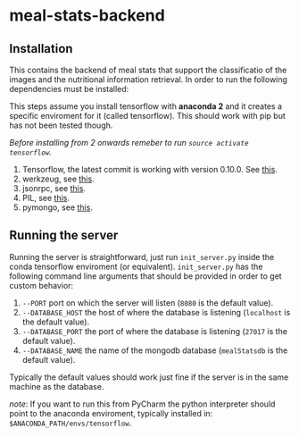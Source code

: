 # meal-stats-backend
## Installation
This contains the backend of meal stats that support the classificatio of the images and the nutritional information retrieval. In order to run the following dependencies must be installed:

This steps assume you install tensorflow with **anaconda 2** and it creates a specific enviroment for it (called tensorflow). This should work with pip but has not been tested though.

*Before installing from 2 onwards remeber to run `source activate tensorflow`.*

1. Tensorflow, the latest commit is working with version 0.10.0. See [this](https://www.tensorflow.org/versions/r0.10/get_started/os_setup.html).
2. werkzeug, see [this](https://anaconda.org/delicb/werkzeug).
3. jsonrpc,  see [this](https://anaconda.org/auto/json-rpc).
4. PIL, see [this](https://anaconda.org/anaconda/pil).
5. pymongo, see [this](https://anaconda.org/anaconda/pymongo).



## Running the server

Running the server is straightforward, just run `init_server.py` inside the conda tensorflow enviroment (or equivalent). `init_server.py` has the following command line arguments that should be provided in order to get custom behavior:

1. `--PORT` port on which the server will listen (`8080` is the default value).
2. `--DATABASE_HOST` the host of where the database is listening (`localhost` is the default value).
3. `--DATABASE_PORT` the port of where the database is listening (`27017` is the default value).
4. `--DATABASE_NAME` the name of the mongodb database (`mealStatsdb` is the default value).

Typically the default values should work just fine if the server is in the same machine as the database.

*note*: If you want to run this from PyCharm the python interpreter should point to the anaconda enviroment, typically installed in: `$ANACONDA_PATH/envs/tensorflow`.

